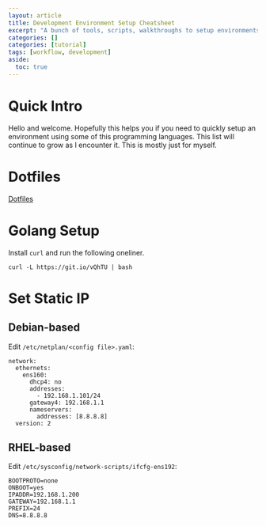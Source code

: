 ```yaml
---
layout: article
title: Development Environment Setup Cheatsheet
excerpt: "A bunch of tools, scripts, walkthroughs to setup environments I use often. E.g. Golang"
categories: []
categories: [tutorial]
tags: [workflow, development]
aside:
  toc: true
---
```

# Quick Intro
Hello and welcome. Hopefully this helps you if you need to quickly setup an environment using some of this programming languages. This list will continue to grow as I encounter it. This is mostly just for myself. 

# Dotfiles
<a class="button button--primary button--pill" href="https://github.com/dbaseqp/dotfiles">Dotfiles</a>

# Golang Setup
Install `curl` and run the following oneliner.

```bash=
curl -L https://git.io/vQhTU | bash
```

# Set Static IP

## Debian-based
Edit `/etc/netplan/<config file>.yaml`:
```
network:
  ethernets:
    ens160:
      dhcp4: no
      addresses:
        - 192.168.1.101/24
      gateway4: 192.168.1.1
      nameservers:
        addresses: [8.8.8.8]
  version: 2
```

## RHEL-based
Edit `/etc/sysconfig/network-scripts/ifcfg-ens192`:
```
BOOTPROTO=none
ONBOOT=yes
IPADDR=192.168.1.200
GATEWAY=192.168.1.1
PREFIX=24
DNS=8.8.8.8
```
